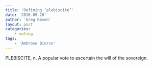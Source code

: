 ```yaml
---
title: 'Defining ‘plebiscite’'
date: '2010-09-20'
author: 'Greg Raven'
layout: post
categories:
    - voting
tags:
    - 'Ambrose Bierce'
---
```


PLEBISCITE, n. A popular vote to ascertain the will of the sovereign.